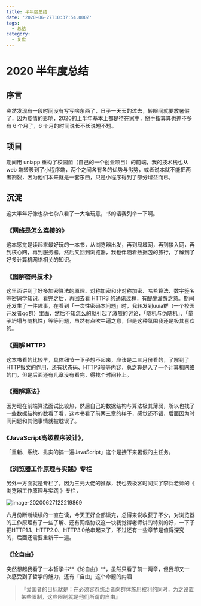 ```yaml
---
title: 半年度总结
date: '2020-06-27T10:37:54.000Z'
tags:
  - 总结
category:
  - 复盘
---
```


# 2020 半年度总结

## 序言

突然发现有一段时间没有写写啥东西了，日子一天天的过去，转眼间就要放暑假了，因为疫情的影响，2020的上半年基本上都是待在家中，掰手指算算也差不多有 6 个月了，6 个月的时间说长不长说短不短。

## 项目

期间用 uniapp 重构了校园菌（自己的一个创业项目）的前端，我的技术栈也从 web 端转移到了小程序端，两个之间各有各的优势与劣势，或者说本就不能把两者割裂，因为他们本来就是一套东西，只是小程序得到了部分增益而已。

## 沉淀

这大半年好像也杂七杂八看了一大堆玩意，书的话我列举一下啊。

### **《网络是怎么连接的》**

这本感觉是读起来最好玩的一本书，从浏览器出发，再到局域网，再到接入网，再到核心网，再到服务器，然后又回到浏览器，我也伴随着数据包的旅行，了解到了好多计算机网络相关的知识。

### **《图解密码技术》**

这里面讲到了好多加密算法的原理、对称加密和非对称加密、哈希算法、数字签名等密码学知识，看完之后，再回去看 HTTPS 的通讯过程，有醍醐灌醒之意。期间还发生了一件趣事，在看到「一次性密码本问题」时，我转发到uuia群（一个校园开发者qq群）里面，然后不知怎么的就引起了激烈的讨论，「随机与伪随机」、「量子坍塌与随机性」等等问题，虽然有点吹牛逼之意，但是这种氛围我还是极其喜欢的。

### **《图解 HTTP》**

这本书看的比较早，具体细节一下子想不起来，应该是二三月份看的，了解到了HTTP报文的作用，还有状态码、HTTPS等等内容，总之算是入了一个计算机网络的门，但是后面还有几章没有看完，得找个时间补上。

### **《图解算法》**

因为现在前端算法面试比较热，然后自己的数据结构与算法极其薄弱，所以也找了一些数据结构的数看了看，这本书看了前两三章的样子，感觉还不错，后面因为时间问题和其他事情就被耽误了。

### **《JavaScript高级程序设计》**，

「重新、系统、扎实的搞一遍JavaScript」这个是接下来暑假的主任务。

### **《浏览器工作原理与实践》专栏**

另外一方面就是专栏了，因为三元大佬的推荐，我也去极客时间买了李兵老师的《 浏览器工作原理与实践 》专栏，

![image-20200627122219869](https://img-1251598303.cos.ap-guangzhou.myqcloud.com/image-20200627122219869.png)

六月份断断续续的一直在读，今天正好全部读完，总得来说收获了不少，对浏览器的工作原理有了一些了解、还有网络协议这一块我觉得老师讲的特别的好，一下子把HTTP1.1、HTTP2.0、HTTP3.0给串起来了，不过还有一些章节是值得深究的，后面还需要重新干一遍。

### **《论自由》**

突然想起我看了一本哲学书**《论自由》**，虽然只看了前一两章，但我却又一次感受到了哲学的魅力，还有「自由」这个命题的内涵

> 『爱国者的目标就是：在必须容忍统治者向群体施用权利的同时，为之设置某些限制，这些限制就是他们所谓的自由』

